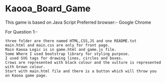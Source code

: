 # Kaooa_Board_Game
This game is based on Java Script
Preferred browser:- Google Chrome 

For Question 1:-

	three folder are there named HTML,CSS,JS and one README.txt
	main.html and main.css are only for front page.
	Main Kaooa Logic is in game.html and game.js file.
	Some Where I used bootstrap library for styling purpose.
	I used SVG tags for drawing lines, circles and boxes.
	Crows are represented with black colour and the vulture is represented with brown colour.
	Start with main.html file and there is a button which will throw you on Kaooa game page.
